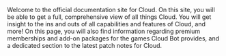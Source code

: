 Welcome to the official documentation site for Cloud. On this site, you will be able to get a full, comprehensive view of all things Cloud. You will get insight to the ins and outs of all capabilities and features of Cloud, and more! On this page, you will also find information regarding premium memberships and add-on packages for the games Cloud Bot provides, and a dedicated section to the latest patch notes for Cloud. 

